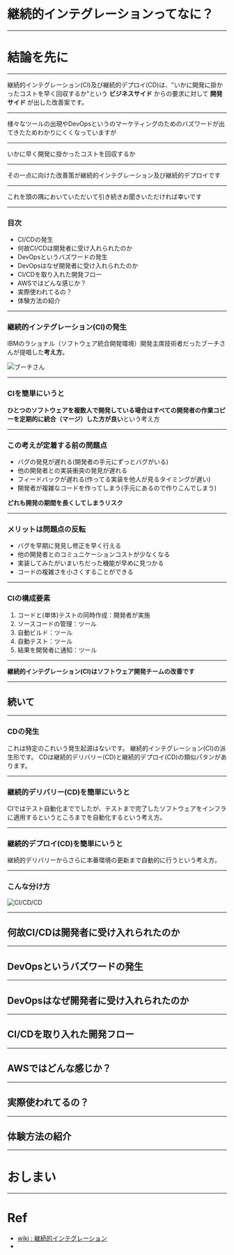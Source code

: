 # 継続的インテグレーションってなに？

---

# 結論を先に

---

継続的インテグレーション(CI)及び継続的デプロイ(CD)は、"いかに開発に掛かったコストを早く回収するか"という **ビジネスサイド** からの要求に対して **開発サイド** が出した改善案です。

---

様々なツールの出現やDevOpsというのマーケティングのためのバズワードが出てきたためわかりにくくなっていますが

---

いかに早く開発に掛かったコストを回収するか

---

その一点に向けた改善策が継続的インテグレーション及び継続的デプロイです

---

これを頭の隅においていただいて引き続きお聞きいただければ幸いです

---


### 目次

- CI/CDの発生
- 何故CI/CDは開発者に受け入れられたのか
- DevOpsというバズワードの発生
- DevOpsはなぜ開発者に受け入れられたのか
- CI/CDを取り入れた開発フロー
- AWSではどんな感じか？
- 実際使われてるの？
- 体験方法の紹介

---

### 継続的インテグレーション(CI)の発生

IBMのラショナル（ソフトウェア統合開発環境）開発主席技術者だったブーチさんが提唱した**考え方**。

![ブーチさん](https://upload.wikimedia.org/wikipedia/commons/3/39/Grady_Booch%2C_CHM_2011_2_cropped.jpg)


---

### CIを簡単にいうと

**ひとつのソフトウェアを複数人で開発している場合はすべての開発者の作業コピーを定期的に統合（マージ）した方が良い**という考え方

---

### この考えが定着する前の問題点

- バグの発見が遅れる(開発者の手元にずっとバグがいる)
- 他の開発者との実装衝突の発見が遅れる
- フィードバックが遅れる(作ってる実装を他人が見るタイミングが遅い)
- 開発者が複雑なコードを作ってしまう(手元にあるので作りこんでしまう)

**どれも開発の期間を長くしてしまうリスク**

---

### メリットは問題点の反転

- バグを早期に発見し修正を早く行える
- 他の開発者とのコミュニケーションコストが少なくなる
- 実装してみたがいまいちだった機能が早めに見つかる
- コードの複雑さを小さくすることができる

---

### CIの構成要素

1. コードと(単体)テストの同時作成：開発者が実施
1. ソースコードの管理：ツール
1. 自動ビルド：ツール
1. 自動テスト：ツール
1. 結果を開発者に通知：ツール

---

**継続的インテグレーション(CI)はソフトウェア開発チームの改善です**

---

## 続いて

---

### CDの発生

これは特定のこれいう発生起源はないです。
継続的インテグレーション(CI)の派生形です。
CDは継続的デリバリー(CD)と継続的デプロイ(CD)の類似パタンがあります。

---

### 継続的デリバリー(CD)を簡単にいうと

CIではテスト自動化まででしたが、テストまで完了したソフトウェアをインフラに適用するというところまでを自動化するという考え方。

---

### 継続的デプロイ(CD)を簡単にいうと

継続的デリバリーからさらに本番環境の更新まで自動的に行うという考え方。


---

### こんな分け方

![CI/CD/CD](https://cloudbees.techmatrix.jp/wp-content/uploads/2018/03/cd_2.png)

---

## 何故CI/CDは開発者に受け入れられたのか


---

## DevOpsというバズワードの発生


---

## DevOpsはなぜ開発者に受け入れられたのか


---

## CI/CDを取り入れた開発フロー


---

## AWSではどんな感じか？


---

## 実際使われてるの？


---

## 体験方法の紹介


---

# おしまい


---

# Ref

- [wiki : 継続的インテグレーション](https://ja.wikipedia.org/wiki/%E7%B6%99%E7%B6%9A%E7%9A%84%E3%82%A4%E3%83%B3%E3%83%86%E3%82%B0%E3%83%AC%E3%83%BC%E3%82%B7%E3%83%A7%E3%83%B3)
- []()